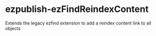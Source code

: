 # ezpublish-ezFindReindexContent
Extends the legacy ezfind extension to add a reindex content link to all objects
